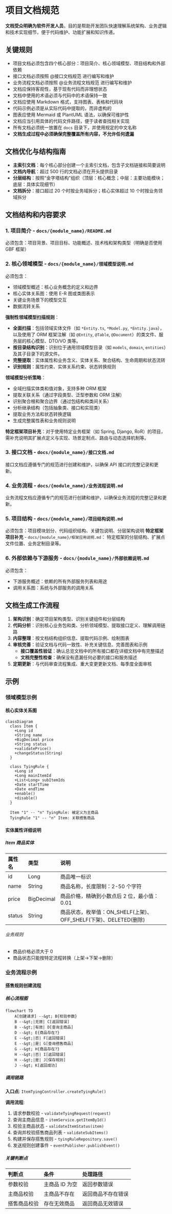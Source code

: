 # 项目文档规范

**文档受众明确为软件开发人员**，目的是帮助开发团队快速理解系统架构、业务逻辑和技术实现细节，便于代码维护、功能扩展和知识传递。

## 关键规则

- 项目文档必须包含四个核心部分：项目简介、核心领域模型、项目结构和外部依赖
- 接口文档必须按照 @接口文档规范 进行编写和维护
- 业务流程文档必须按照 @业务流程文档规范 进行编写和维护
- 文档应保持客观性，基于现有代码而非理想状态
- 文档中使用的术语必须与代码中的术语保持一致
- 文档应使用 Markdown 格式，支持图表、表格和代码块
- 代码示例必须是从实际代码中提取的，而非虚构的
- 图表应使用 Mermaid 或 PlantUML 语法，以确保可维护性
- 文档应当引用具体的代码文件路径，便于读者查找相关实现
- 所有文档必须统一放置在 `docs` 目录下，并使用规定的中文名称
- **文档生成过程中必须确保完整覆盖所有内容，不允许任何遗漏**

## 文档优化与结构指南

- **主索引文档**：每个核心部分创建一个主索引文档，包含子文档链接和简要说明
- **文档内导航**：超过 500 行的文档必须在开头提供目录
- **分层结构**：按照“金字塔结构”组织（顶层：核心概念；中层：主要功能模块；底层：具体实现细节）
- **文档拆分**：接口超过 20 个时按业务域拆分；核心实体超过 10 个时按业务领域拆分

## 文档结构和内容要求

### 1. 项目简介 - `docs/{module_name}/README.md`

必须包含：项目背景、项目目标、功能概述、技术栈和架构类型（明确是否使用 GBF 框架）

### 2. 核心领域模型 - `docs/{module_name}/领域模型说明.md`

必须包含：

- 领域模型概述：核心业务概念的定义和边界
- 核心实体关系图：使用 E-R 图或类图表示
- 关键业务场景下的模型交互
- 数据流转关系

**强制性领域模型扫描规则**：

- **全面扫描**：包括领域实体文件（如 `*Entity.ts`, `*Model.py`, `*Entity.java`），以及使用了 ORM 框架注解（如 `@Entity`, `@Table`, `@Document`）的类文件、服务层的核心模型、DTO/VO 类等。
- **按目录结构识别**：识别位于通用领域模型目录（如 `models`, `domain`, `entities`）及其子目录下的源文件。
- **完整提取**：实体属性和业务含义、实体关系、聚合结构、生命周期和状态流转
- **识别规则**：属性约束、实体关系约束、状态转换规则

**领域模型分析策略**：

- 全域扫描实体类和值对象，支持多种 ORM 框架
- 提取关联关系（通过字段类型、泛型参数和 ORM 注解）
- 识别聚合根和聚合边界（通过包结构和类间关系）
- 分析继承结构（包括抽象类、接口和实现类）
- 提取业务方法和状态转换逻辑
- 生成完整属性表和业务规则说明

**特定框架项目补充**：对于使用特定业务框架（如 Spring, Django, RoR）的项目，需补充说明其扩展点定义与实现、场景定制点、路由与动态选择机制等。

### 3. 接口文档 - `docs/{module_name}/接口文档.md`

接口文档应遵循专门的规范进行创建和维护，以确保 API 接口的完整记录和更新。

### 4. 业务流程 - `docs/{module_name}/业务流程说明.md`

业务流程文档应遵循专门的规范进行创建和维护，以确保业务流程的完整记录和更新。

### 5. 项目结构 - `docs/{module_name}/项目结构说明.md`

必须包含：项目模块划分、代码组织结构、关键包说明、分层架构说明
**特定框架项目补充** - `docs/{module_name}/框架应用说明.md`：
特定框架的分层结构、扩展点文件位置、业务定制目录等。

### 6. 外部依赖与下游服务 - `docs/{module_name}/外部依赖说明.md`

必须包含：

- 下游服务概述：依赖的所有外部服务列表和用途
- 调用关系图：系统与外部服务的调用关系

## 文档生成工作流程

1.  **架构识别**：确定项目架构类型、识别关键组件和分层结构
2.  **代码分析**：识别核心业务包和类、分析领域模型、提取接口定义、理解调用链路
3.  **内容整理**：按文档结构组织信息、提取代码示例、绘制图表
4.  **审核完善**：验证文档与代码一致性、补充关键信息、完善图表和示例
    - **接口覆盖性验证**：确认总览文档中的所有接口都在详细文档中有完整描述
    - **文档完整性检查**：确保没有遗漏任何必要的接口和服务描述
5.  **定期更新**：与代码审查流程集成、重大变更更新文档、每季度全面审核

## 示例

### 领域模型示例

#### 核心实体关系图

```mermaid
classDiagram
  class Item {
    +Long id
    +String name
    +BigDecimal price
    +String status
    +validatePrice()
    +changeStatus(String)
  }

  class TyingRule {
    +Long id
    +Long mainItemId
    +List<Long> subItemIds
    +Date startTime
    +Date endTime
    +enable()
    +disable()
  }

  Item "1" -- "n" TyingRule: 被定义为主商品
  TyingRule "1" -- "n" Item: 关联搭售商品
```

#### 实体属性详细说明

##### Item 商品实体

| 属性名    | 类型         | 说明                                              |
|:-------|:-----------|:------------------------------------------------|
| id     | Long       | 商品唯一标识                                          |
| name   | String     | 商品名称，长度限制：2-50 个字符                              |
| price  | BigDecimal | 商品价格，精确到小数点后 2 位，最小值：0.01                       |
| status | String     | 商品状态，枚举值：ON_SHELF(上架)、OFF_SHELF(下架)、DELETED(删除) |

###### 业务规则

- 商品价格必须大于 0
- 商品状态只能按特定流程转换（上架->下架->删除）

### 业务流程示例

#### 搭售规则创建流程

##### 核心流程图

```mermaid
flowchart TD
    A[创建请求] --&gt; B{校验参数}
    B --&gt;|无效| C[返回错误]
    B --&gt;|有效| D[查询主商品]
    D --&gt; E{商品存在?}
    E --&gt;|否| F[返回错误]
    E --&gt;|是| G[查询搭售商品]
    G --&gt; H{商品存在?}
    H --&gt;|否| I[返回错误]
    H --&gt;|是| J[保存规则]
    J --&gt; K[返回成功]
```

##### 调用链路

**入口点**: `ItemTyingController.createTyingRule()`

**调用流程**:

1.  请求参数校验 - `validateTyingRequest(request)`
2.  查询主商品信息 - `itemService.getItemById()`
3.  校验主商品状态 - `validateItemStatus(item)`
4.  查询并校验搭售商品列表 - `validateSubItems()`
5.  构建并保存搭售规则 - `tyingRuleRepository.save()`
6.  发送规则创建事件 - `eventPublisher.publishEvent()`

##### 关键判断点

| 判断点    | 条件        | 处理路径      |
|:-------|:----------|:----------|
| 参数校验   | 主商品 ID 为空 | 返回参数错误    |
| 主商品校验  | 主商品不存在    | 返回商品不存在错误 |
| 搭售商品校验 | 存在无效商品    | 返回商品无效错误  |
